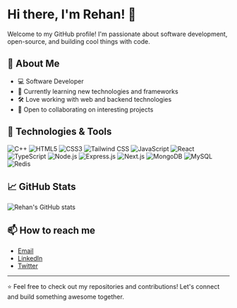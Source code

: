 # Hi there, I'm Rehan! 👋

Welcome to my GitHub profile! I'm passionate about software development, open-source, and building cool things with code.

## 🚀 About Me
- 💻 Software Developer
- 🌱 Currently learning new technologies and frameworks
- 🛠️ Love working with web and backend technologies
- 🤝 Open to collaborating on interesting projects

## 🔧 Technologies & Tools

![C++](https://img.shields.io/badge/C++-00599C?style=flat-square&logo=cplusplus&logoColor=white)
![HTML5](https://img.shields.io/badge/HTML5-E34F26?style=flat-square&logo=html5&logoColor=white)
![CSS3](https://img.shields.io/badge/CSS3-1572B6?style=flat-square&logo=css3&logoColor=white)
![Tailwind CSS](https://img.shields.io/badge/Tailwind-38B2AC?style=flat-square&logo=tailwind-css&logoColor=white)
![JavaScript](https://img.shields.io/badge/JavaScript-F7DF1E?style=flat-square&logo=javascript&logoColor=black)
![React](https://img.shields.io/badge/React-20232A?style=flat-square&logo=react&logoColor=61DAFB)
![TypeScript](https://img.shields.io/badge/TypeScript-3178C6?style=flat-square&logo=typescript&logoColor=white)
![Node.js](https://img.shields.io/badge/Node.js-43853D?style=flat-square&logo=node-dot-js&logoColor=white)
![Express.js](https://img.shields.io/badge/Express.js-404D59?style=flat-square&logo=express&logoColor=white)
![Next.js](https://img.shields.io/badge/Next.js-000000?style=flat-square&logo=nextdotjs&logoColor=white)
![MongoDB](https://img.shields.io/badge/MongoDB-47A248?style=flat-square&logo=mongodb&logoColor=white)
![MySQL](https://img.shields.io/badge/MySQL-4479A1?style=flat-square&logo=mysql&logoColor=white)
![Redis](https://img.shields.io/badge/Redis-DC382D?style=flat-square&logo=redis&logoColor=white)

## 📈 GitHub Stats
![Rehan's GitHub stats](https://github-readme-stats.vercel.app/api?username=rehanp1&show_icons=true&theme=radical)

## 📫 How to reach me

- [Email](mailto:your.email@example.com)
- [LinkedIn](https://www.linkedin.com/in/your-linkedin/)
- [Twitter](https://twitter.com/your-twitter)

---

⭐️ Feel free to check out my repositories and contributions! Let's connect and build something awesome together.
